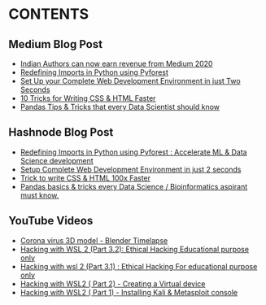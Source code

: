 # CONTENTS

## Medium Blog Post
<!-- MEDIUM:START -->
- [Indian Authors can now earn revenue from Medium 2020](https://medium.com/@bhageshhunakunti/indian-authors-can-now-earn-revenue-from-medium-2020-d64edfdb71e6?source=rss-287ac3a2ea21------2)
- [Redefining Imports in Python using Pyforest](https://medium.com/python-in-plain-english/accelerate-ml-ai-data-science-development-redefining-imports-in-python-using-pyforest-83fb39baba6b?source=rss-287ac3a2ea21------2)
- [Set Up your Complete Web Development Environment in just Two Seconds](https://codeburst.io/in-2-seconds-setup-a-complete-web-development-environment-e6f0f3c15c70?source=rss-287ac3a2ea21------2)
- [10 Tricks for Writing CSS & HTML Faster](https://codeburst.io/trick-to-write-css-html-100x-faster-5edd8299e600?source=rss-287ac3a2ea21------2)
- [Pandas Tips & Tricks that every Data Scientist should know](https://medium.com/python-in-plain-english/pandas-basics-tricks-every-data-science-bioinformatics-aspirant-must-know-d9f4d9e59b7d?source=rss-287ac3a2ea21------2)
<!-- MEDIUM:END -->

## Hashnode Blog Post

<!-- HASHNODE:START -->
- [Redefining Imports in Python using Pyforest :
Accelerate ML & Data Science development](https://bhagesh.tech/redefining-imports-in-python-using-pyforest-accelerate-ml-and-data-science-development-ckdikbvsd008cqns1hqni139p)
- [Setup Complete Web Development Environment in just 2 seconds](https://bhagesh.tech/setup-complete-web-development-environment-in-just-2-seconds-ckdh20df1015beks1a183chy3)
- [Trick to write CSS & HTML 100x Faster](https://bhagesh.tech/trick-to-write-css-and-html-100x-faster-ckdbnaut001nu59s1d6v8g01f)
- [Pandas basics & tricks every Data Science / Bioinformatics aspirant must know.](https://bhagesh.tech/pandas-basics-and-tricks-every-data-science-bioinformatics-aspirant-must-know-ckd8uiiha009mrrs1bmn3gkgo)
<!-- HASHNODE:END -->

## YouTube Videos

<!-- YouTube:START -->
- [Corona virus 3D model - Blender Timelapse](https://www.youtube.com/watch?v=URVFZsEU4-I)
- [Hacking with WSL 2 (Part 3.2): Ethical Hacking Educational purpose only](https://www.youtube.com/watch?v=p9sCCeb0mPE)
- [Hacking with wsl 2 (Part 3.1) : Ethical Hacking For educational purpose only](https://www.youtube.com/watch?v=zLWFmqVCrkI)
- [Hacking with WSL2 ( Part 2) - Creating a Virtual device](https://www.youtube.com/watch?v=VNoiYtRc-Mc)
- [Hacking with WSL2 ( Part 1) - Installing Kali & Metasploit console](https://www.youtube.com/watch?v=9TVhEDv5MmA)
<!-- YouTube:END -->



